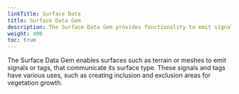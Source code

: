 ```yaml
---
linkTitle: Surface Data
title: Surface Data Gem
description: The Surface Data Gem provides functionality to emit signals or tags from surfaces such as meshes and terrain in Open 3D Engine (O3DE) projects.
weight: 400
toc: true
---
```


The Surface Data Gem enables surfaces such as terrain or meshes to emit signals or tags, that communicate its surface type. These signals and tags have various uses, such as creating inclusion and exclusion areas for vegetation growth.
